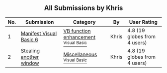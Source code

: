 ﻿<div align="center">

## All Submissions by Khris

</div>

No.  | Submission | Category | By   | User Rating
---- | ---------- | -------- | ---- | -----------
1 | [Manifest Visual Basic 6<br />](https://github.com/Planet-Source-Code/khris-manifest-visual-basic-6__1-63166) | [VB function enhancement<br /><sup>Visual Basic</sup>](../ByCategory/vb-function-enhancement__1-25.md) | Khris | 4.8 (19 globes from 4 users)
2 | [Stealing another window<br />](https://github.com/Planet-Source-Code/khris-stealing-another-window__1-64956) | [Miscellaneous<br /><sup>Visual Basic</sup>](../ByCategory/miscellaneous__1-1.md) | Khris | 4.8 (19 globes from 4 users)
